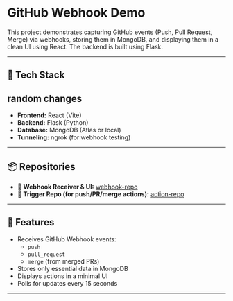 # GitHub Webhook Demo

This project demonstrates capturing GitHub events (Push, Pull Request, Merge) via webhooks, storing them in MongoDB, and displaying them in a clean UI using React. The backend is built using Flask. 

---

## 🔧 Tech Stack
## random changes
- **Frontend:** React (Vite) 
- **Backend:** Flask (Python)
- **Database:** MongoDB (Atlas or local)
- **Tunneling:** ngrok (for webhook testing)

---

## 📦 Repositories

- 🔁 **Webhook Receiver & UI:** [webhook-repo](https://github.com/your-username/webhook-repo)
- 🚀 **Trigger Repo (for push/PR/merge actions):** [action-repo](https://github.com/your-username/action-repo)

---

## 📌 Features

- Receives GitHub Webhook events:
  - `push`
  - `pull_request`
  - `merge` (from merged PRs)
- Stores only essential data in MongoDB
- Displays actions in a minimal UI
- Polls for updates every 15 seconds

---


